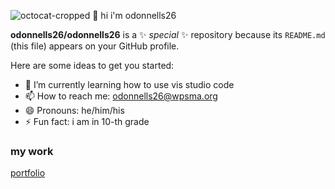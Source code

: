 ![octocat-cropped](https://github.com/odonnells26/odonnells26/assets/155670752/22c0bfb3-6d43-4593-a7e0-e4973db4a781)
 👋 hi i'm odonnells26


**odonnells26/odonnells26** is a ✨ _special_ ✨ repository because its `README.md` (this file) appears on your GitHub profile.

Here are some ideas to get you started:

- 🌱 I’m currently learning how to use vis studio code
- 📫 How to reach me: odonnells26@wpsma.org
- 😄 Pronouns: he/him/his
- ⚡ Fun fact: i am in 10-th grade 
 ### my work
 [portfolio]((https://odonnells26.github.io/portfolio/))
